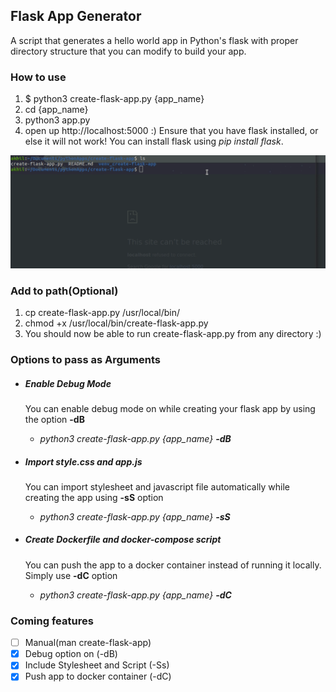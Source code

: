 ## Flask App Generator

A script that generates a hello world app in Python's flask with proper directory structure that you can modify to build your app.

### How to use
1. $ python3 create-flask-app.py {app_name}
2. cd {app_name}
3. python3 app.py
4. open up http://localhost:5000 :)
Ensure that you have flask installed, or else it will not work! You can install flask using _pip install flask_.

![](create-flask-app.gif)

### Add to path(Optional)
1. cp create-flask-app.py /usr/local/bin/
2. chmod +x /usr/local/bin/create-flask-app.py
3. You should now be able to run create-flask-app.py from any directory :)

### Options to pass as Arguments
- ##### Enable Debug Mode
    You can enable debug mode on while creating your flask app by using the option **-dB**
    - *python3 create-flask-app.py {app_name} **-dB***


- ##### Import style.css and app.js
    You can import stylesheet and javascript file automatically while creating the app using **-sS** option
    - *python3 create-flask-app.py {app_name} **-sS***


- ##### Create Dockerfile and docker-compose script
    You can push the app to a docker container instead of running it locally. Simply use **-dC** option
    - *python3 create-flask-app.py {app_name} **-dC***

### Coming features
- [ ] Manual(man create-flask-app)
- [x] Debug option on (-dB)
- [x] Include Stylesheet and Script (-Ss)
- [x] Push app to docker container (-dC)

